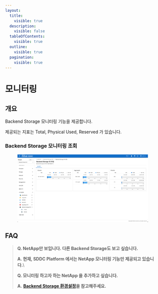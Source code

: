 ```yaml
---
layout:
  title:
    visible: true
  description:
    visible: false
  tableOfContents:
    visible: true
  outline:
    visible: true
  pagination:
    visible: true
---
```


# 모니터링

## 개요

Backend Storage 모니터링 기능을 제공합니다.

제공되는 지표는 Total, Physical Used, Reserved 가 있습니다.

### Backend Storage 모니터링 조회

<figure><img src="../../.gitbook/assets/image.png" alt=""><figcaption></figcaption></figure>

## FAQ

> **Q. NetApp만 보입니다. 다른 Backend Storage도 보고 싶습니다.**
>
> **A. 현재, SDDC Platform 에서는 NetApp 모니터링 기능만 제공되고 있습니다.**\
>
>
> **Q. 모니터링 하고자 하는 NetApp 을 추가하고 싶습니다.**
>
> **A.** [**Backend Storage 환경설정**](undefined-1.md)**을 참고해주세요.**
